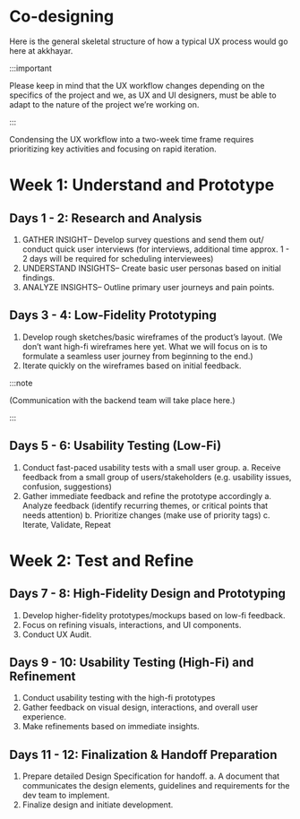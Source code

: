# Co-designing

Here is the general skeletal structure of how a typical UX process would go here at akkhayar.

:::important

Please keep in mind that the UX workflow changes depending on the specifics of the project and we, as UX and UI designers, must be able to adapt to the nature of the project we’re working on.

:::

Condensing the UX workflow into a two-week time frame requires prioritizing key activities and focusing on rapid iteration.

# Week 1: Understand and Prototype

## Days 1 - 2: Research and Analysis

1. GATHER INSIGHT– Develop survey questions and send them out/ conduct quick user interviews (for interviews, additional time approx. 1 - 2 days will be required for scheduling interviewees)
2. UNDERSTAND INSIGHTS– Create basic user personas based on initial findings.
3. ANALYZE INSIGHTS– Outline primary user journeys and pain points.

## Days 3 - 4: Low-Fidelity Prototyping

1. Develop rough sketches/basic wireframes of the product’s layout. (We don’t want high-fi wireframes here yet. What we will focus on is to formulate a seamless user journey from beginning to the end.)
2. Iterate quickly on the wireframes based on initial feedback.


:::note

(Communication with the backend team will take place here.)

:::

## Days 5 - 6: Usability Testing (Low-Fi)

1. Conduct fast-paced usability tests with a small user group.
    a. Receive feedback from a small group of users/stakeholders (e.g. usability issues, confusion, suggestions)
2. Gather immediate feedback and refine the prototype accordingly
    a. Analyze feedback (identify recurring themes, or critical points that needs attention)
    b. Prioritize changes (make use of priority tags)
    c. Iterate, Validate, Repeat

# Week 2: Test and Refine

## Days 7 - 8: High-Fidelity Design and Prototyping

1. Develop higher-fidelity prototypes/mockups based on low-fi feedback.
2. Focus on refining visuals, interactions, and UI components.
3. Conduct UX Audit.

## Days 9 - 10: Usability Testing (High-Fi) and Refinement

1. Conduct usability testing with the high-fi prototypes
2. Gather feedback on visual design, interactions, and overall user experience.
3. Make refinements based on immediate insights.

## Days 11 - 12: Finalization & Handoff Preparation

1. Prepare detailed Design Specification for handoff.
    a. A document that communicates the design elements, guidelines and requirements for the dev team to implement.
2. Finalize design and initiate development.
